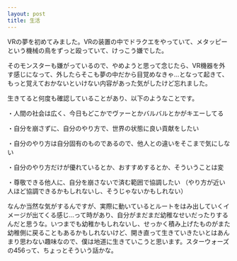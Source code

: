 ```yaml
---
layout: post
title: 生活
---
```


VRの夢を初めてみました。VRの装置の中でドラクエをやっていて、メタッピーという機械の鳥をずっと殴っていて、けっこう嫌でした。

そのモンスターも嫌がっているので、やめようと思って念じたら、VR機器を外す感じになって、外したらそこも夢の中だから目覚めなきゃ…となって起きて、もっと覚えておかないといけない内容があった気がしたけど忘れました。

生きてると何度も確認していることがあり、以下のようなことです。

・人間の社会は広く、今日もどこかでヴァーとかバルバルとかがキエーしてる

・自分を崩さずに、自分のやり方で、世界の状態に良い貢献をしたい

・自分のやり方は自分固有のものであるので、他人との違いをそこまで気にしない

・自分のやり方だけが優れているとか、おすすめするとか、そういうことは変

・尊敬できる他人に、自分を崩さないで済む範囲で協調したい
（やり方が近い人ほど協調できるかもしれないし、そうじゃないかもしれない）

なんか当然な気がするんですが、実際に動いているとルートをはみ出していくイメージが出てくる感じ…って時があり、自分がまだまだ幼稚なせいだったりするんだと思うな。いつまでも幼稚かもしれないし、せっかく積み上げたものがまた幼稚側に戻ることもあるかもしれないけど、開き直って生きていきたいとはあんまり思わない趣味なので、僕は地道に生きていこうと思います。スターウォーズの456って、ちょっとそういう話かな。

